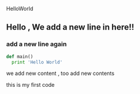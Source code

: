  HelloWorld

## Hello , We add a new line in here!!

### add a new line again

```python
def main()
  print 'Hello World'
```

we add new content , too
add new contents

this is my first code


